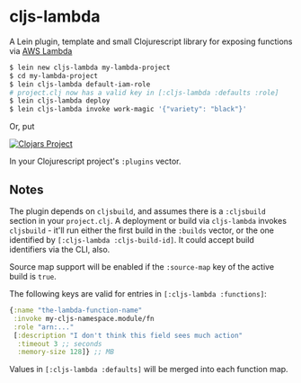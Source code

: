 # cljs-lambda

A Lein plugin, template and small Clojurescript library for exposing functions
via [AWS Lambda](http://aws.amazon.com/documentation/lambda/)

```sh
$ lein new cljs-lambda my-lambda-project
$ cd my-lambda-project
$ lein cljs-lambda default-iam-role
# project.clj now has a valid key in [:cljs-lambda :defaults :role]
$ lein cljs-lambda deploy
$ lein cljs-lambda invoke work-magic '{"variety": "black"}'
```

Or, put

[![Clojars
Project](http://clojars.org/io.nervous/lein-cljs-lambda/latest-version.svg)](http://clojars.org/io.nervous/lein-cljs-lambda)

In your Clojurescript project's `:plugins` vector.

## Notes

The plugin depends on `cljsbuild`, and assumes there is a `:cljsbuild` section
in your `project.clj`.  A deployment or build via `cljs-lambda` invokes
`cljsbuild` - it'll run either the first build in the `:builds` vector, or the
one identified by `[:cljs-lambda :cljs-build-id]`.  It could accept build
identifiers via the CLI, also.

Source map support will be enabled if the `:source-map` key of the active build
is `true`.

The following keys are valid for entries in `[:cljs-lambda :functions]`:

```clojure
{:name "the-lambda-function-name"
 :invoke my-cljs-namespace.module/fn
 :role "arn:..."
 [:description "I don't think this field sees much action"
  :timeout 3 ;; seconds
  :memory-size 128]} ;; MB
```

Values in `[:cljs-lambda :defaults]` will be merged into each function map.
